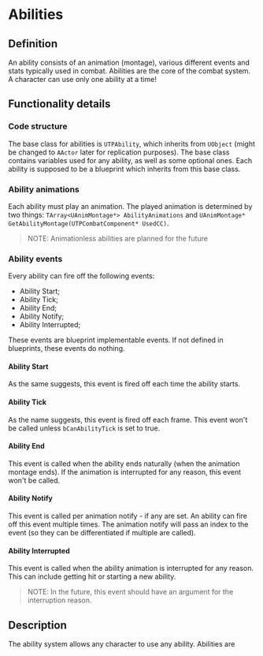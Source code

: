 # Abilities

## Definition
An ability consists of an animation (montage), various different events and stats typically used in combat. Abilities are the core of the combat system. A character can use only one ability at a time!

## Functionality details
### Code structure
The base class for abilities is `UTPAbility`, which inherits from `UObject` (might be changed to `AActor` later for replication purposes).  The base class contains variables used for any ability, as well as some optional ones. Each ability is supposed to be a blueprint which inherits from this base class.

### Ability animations
Each ability must play an animation. The played animation is determined by two things: `TArray<UAnimMontage*> AbilityAnimations` and `UAnimMontage* GetAbilityMontage(UTPCombatComponent* UsedCC)`. 
> NOTE: Animationless abilities are planned for the future

### Ability events
Every ability can fire off the following events:
- Ability Start;
- Ability Tick;
- Ability End;
- Ability Notify;
- Ability Interrupted;

These events are blueprint implementable events. If not defined in blueprints, these events do nothing.

#### Ability Start
As the same suggests, this event is fired off each time the ability starts.

#### Ability Tick
As the name suggests, this event is fired off each frame. This event won't be called unless `bCanAbilityTick` is set to true.

#### Ability End
This event is called when the ability ends naturally (when the animation montage ends). If the animation is interrupted for any reason, this event won't be called.

#### Ability Notify
This event is called per animation notify - if any are set. An ability can fire off this event multiple times. The animation notify will pass an index to the event (so they can be differentiated if multiple are called).

#### Ability Interrupted
This event is called when the ability animation is interrupted for any reason. This can include getting hit or starting a new ability. 
> NOTE: In the future, this event should have an argument for the interruption reason.

## Description
The ability system allows any character to use any ability. Abilities are 